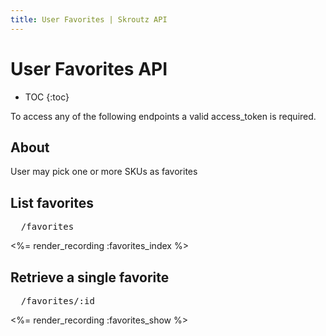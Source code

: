 ```yaml
---
title: User Favorites | Skroutz API
---
```


# User Favorites API

* TOC
{:toc}

To access any of the following endpoints a valid access_token is required.

## About

User may pick one or more SKUs as favorites

## List favorites 

<pre class="terminal">
  /favorites
</pre>

<%= render_recording :favorites_index %>

## Retrieve a single favorite 

<pre class="terminal">
  /favorites/:id
</pre>

<%= render_recording :favorites_show %>
